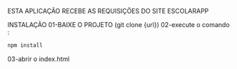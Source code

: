 ESTA APLICAÇÃO RECEBE AS REQUISIÇÕES DO SITE ESCOLARAPP

INSTALAÇÃO
01-BAIXE O PROJETO (git clone {url})
02-execute o comando : 
```bash
npm install
```
03-abrir o index.html